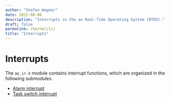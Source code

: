 ```yaml
---
author: "Stefan Wagner"
date: 2022-08-08
description: "Interrupts in the ao Real-Time Operating System (RTOS)."
draft: false
permalink: /kernel/ir/
title: "Interrupts"
---
```


# Interrupts

The `ao_ir.h` module contains interrupt functions, which are organized in the following submodules.

- [Alarm interrupt](ir_alarm.md)
- [Task switch interrupt](ir_task.md)

